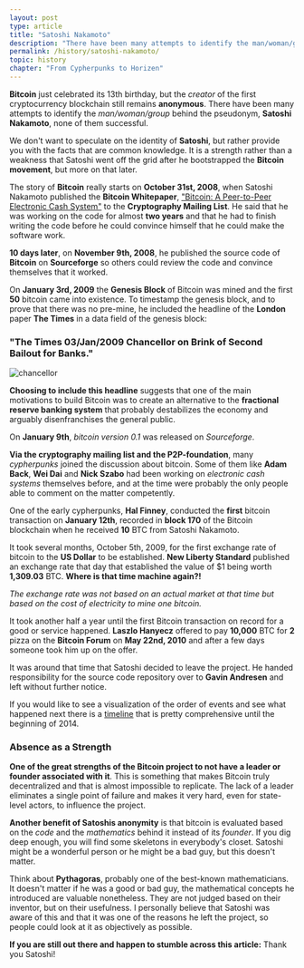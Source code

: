 ```yaml
---
layout: post
type: article
title: "Satoshi Nakamoto"
description: "There have been many attempts to identify the man/woman/group behind the pseudonym Satoshi Nakamoto, the creator of Bitcoin, none of them successful."
permalink: /history/satoshi-nakamoto/
topic: history
chapter: "From Cypherpunks to Horizen"
---
```


**Bitcoin** just celebrated its 13th birthday, but the _creator_ of the first cryptocurrency blockchain still remains **anonymous**. There have been many attempts to identify the _man/woman/group_ behind the pseudonym, **Satoshi Nakamoto**, none of them successful.

We don't want to speculate on the identity of **Satoshi**, but rather provide you with the facts that are common knowledge. It is a strength rather than a weakness that Satoshi went off the grid after he bootstrapped the **Bitcoin movement**, but more on that later.

The story of **Bitcoin** really starts on **October 31st, 2008**, when Satoshi Nakamoto published the **Bitcoin Whitepaper**, ["Bitcoin: A Peer-to-Peer Electronic Cash System"](https://bitcoin.org/bitcoin.pdf) to the **Cryptography Mailing List**. He said that he was working on the code for almost **two years** and that he had to finish writing the code before he could convince himself that he could make the software work.

**10 days later**, on **November 9th, 2008**, he published the source code of **Bitcoin** on **Sourceforge** so others could review the code and convince themselves that it worked.

On **January 3rd, 2009** the **Genesis Block** of Bitcoin was mined and the first **50** bitcoin came into existence. To timestamp the genesis block, and to prove that there was no pre-mine, he included the headline of the **London** paper **The Times** in a data field of the genesis block:

<h3 class="text-center font-italic">"The Times 03/Jan/2009 Chancellor on Brink of Second Bailout for Banks."</h3>

![chancellor]({{site.baseurl_root}}/assets/post_files/history/satoshi-nakamoto/chancellor2.jpg)

**Choosing to include this headline** suggests that one of the main motivations to build Bitcoin was to create an alternative to the **fractional reserve banking system** that probably destabilizes the economy and arguably disenfranchises the general public.

On **January 9th**, _bitcoin version 0.1_ was released on _Sourceforge_.

**Via the cryptography mailing list and the P2P-foundation**, many _cypherpunks_ joined the discussion about bitcoin. Some of them like **Adam Back**, **Wei Dai** and **Nick Szabo** had been working on _electronic cash systems_ themselves before, and at the time were probably the only people able to comment on the matter competently.

One of the early cypherpunks, **Hal Finney**, conducted the **first** bitcoin transaction on **January 12th**, recorded in **block 170** of the Bitcoin blockchain when he received **10** BTC from Satoshi Nakamoto.

It took several months, October 5th, 2009, for the first exchange rate of bitcoin to the **US Dollar** to be established. **New Liberty Standard** published an exchange rate that day that established the value of $1 being worth **1,309.03** BTC. **Where is that time machine again?!**

_The exchange rate was not based on an actual market at that time but based on the cost of electricity to mine one bitcoin._

It took another half a year until the first Bitcoin transaction on record for a good or service happened. **Laszlo Hanyecz** offered to pay **10,000** BTC for **2** pizza on the **Bitcoin Forum** on **May 22nd, 2010** and after a few days someone took him up on the offer.

It was around that time that Satoshi decided to leave the project. He handed responsibility for the source code repository over to **Gavin Andresen** and left without further notice.

If you would like to see a visualization of the order of events and see what happened next there is a [timeline](http://historyofbitcoin.org/) that is pretty comprehensive until the beginning of 2014.

### Absence as a Strength

**One of the great strengths of the Bitcoin project to not have a leader or founder associated with it**. This is something that makes Bitcoin truly decentralized and that is almost impossible to replicate. The lack of a leader eliminates a single point of failure and makes it very hard, even for state-level actors, to influence the project.

**Another benefit of Satoshis anonymity** is that bitcoin is evaluated based on the _code_ and the _mathematics_ behind it instead of its _founder_. If you dig deep enough, you will find some skeletons in everybody's closet. Satoshi might be a wonderful person or he might be a bad guy, but this doesn't matter.

Think about **Pythagoras**, probably one of the best-known mathematicians. It doesn't matter if he was a good or bad guy, the mathematical concepts he introduced are valuable nonetheless. They are not judged based on their inventor, but on their usefulness. I personally believe that Satoshi was aware of this and that it was one of the reasons he left the project, so people could look at it as objectively as possible.

**If you are still out there and happen to stumble across this article:** Thank you Satoshi!
